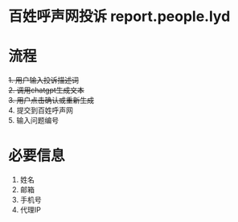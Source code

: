 # 百姓呼声网投诉 report.people.lyd

# 流程
~~1. 用户输入投诉描述词~~  
~~2. 调用chatgpt生成文本~~  
~~3. 用户点击确认或重新生成~~  
4. 提交到百姓呼声网  
5. 输入问题编号


# 必要信息
1. 姓名
2. 邮箱
3. 手机号
4. 代理IP
